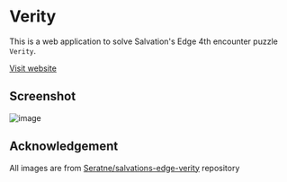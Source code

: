 # Verity

This is a web application to solve Salvation's Edge 4th encounter puzzle `Verity`.

[Visit website](https://antoninjuquel.github.io/verity/)

## Screenshot

![image](https://github.com/AntoninJuquel/verity/assets/57025128/8624561b-7d2a-49a7-ae51-7af15b9cecaa)

## Acknowledgement

All images are from [Seratne/salvations-edge-verity](https://github.com/seratne/salvations-edge-verity/) repository

